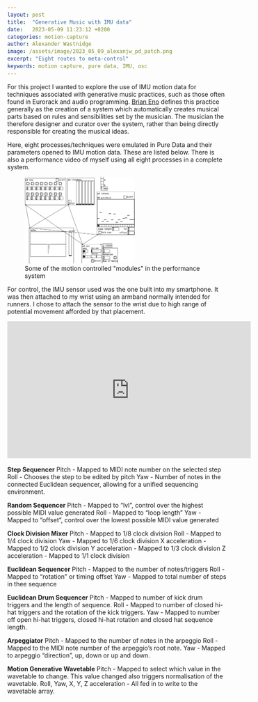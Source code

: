```yaml
---
layout: post
title:  "Generative Music with IMU data"
date:   2023-05-09 11:23:12 +0200
categories: motion-capture
author: Alexander Wastnidge
image: /assets/image/2023_05_09_alexanjw_pd_patch.png
excerpt: "Eight routes to meta-control"
keywords: motion capture, pure data, IMU, osc
---
```



For  this project I wanted to explore the use of IMU motion data for techniques associated with generative music practices, such as those often found in Eurorack and audio programming.  [Brian Eno](http://www.inmotionmagazine.com/eno1.html) defines this practice generally as the creation of a system which automatically creates musical parts based on rules and sensibilities set by the musician.  The musician the therefore designer and curator over the system, rather than being directly responsible for creating the musical ideas.

Here, eight processes/techniques were emulated in Pure Data and their parameters opened to IMU motion  data.  These are listed below.   There is also a performance video of myself using all eight processes in a complete system.

<figure style="float: none">
   <img
      src="/assets/image/2023_05_09_alexanjw_pd_patch.png" width="60%" />
   <figcaption>Some of the motion controlled "modules" in the performance system </figcaption>
</figure>

For control, the IMU sensor used was the one built into my smartphone.  It was then attached to my wrist using an armband normally intended for runners.  I chose to attach the sensor to the  wrist due to high range of potential movement afforded by that placement.


<iframe width="560" height="315" src="https://www.youtube.com/embed/WaLT-xSJqBA" title="YouTube video player" frameborder="0" allow="accelerometer; autoplay; clipboard-write; encrypted-media; gyroscope; picture-in-picture; web-share" allowfullscreen></iframe>

**Step Sequencer**
Pitch - Mapped to MIDI note number on the selected step
Roll - Chooses the step to be edited by pitch
Yaw - Number of notes in the connected Euclidean sequencer, allowing for a unified sequencing environment.



**Random Sequencer**
Pitch - Mapped to “lvl”, control over the highest possible  MIDI value generated
Roll - Mapped to “loop length”
Yaw - Mapped to “offset”, control over the lowest possible MIDI value generated

**Clock Division Mixer**
Pitch - Mapped to 1/8 clock division
Roll - Mapped to 1/4 clock division
Yaw - Mapped to 1/6 clock division
X acceleration  - Mapped to 1/2 clock division
Y acceleration - Mapped to 1/3 clock division
Z acceleration - Mapped to 1/1 clock division

**Euclidean Sequencer**
Pitch - Mapped to the number of notes/triggers
Roll - Mapped to “rotation” or timing offset
Yaw - Mapped to total number of steps in thee sequence



**Euclidean Drum Sequencer**
Pitch - Mapped to number of kick drum triggers and the length of sequence.
Roll - Mapped to number of closed hi-hat triggers and the rotation of the kick triggers.
Yaw - Mapped to number off open hi-hat triggers, closed hi-hat rotation and closed hat sequence length.

**Arpeggiator**
Pitch - Mapped to the number of notes in the arpeggio
Roll - Mapped to the MIDI note number of the arpeggio’s root note.
Yaw - Mapped to arpeggio “direction”, up, down or up and down.

**Motion Generative Wavetable**
Pitch - Mapped to select which value in the wavetable to change.  This value changed also triggers normalisation of the wavetable.
Roll, Yaw, X, Y, Z acceleration - All fed in to write to the wavetable array.




